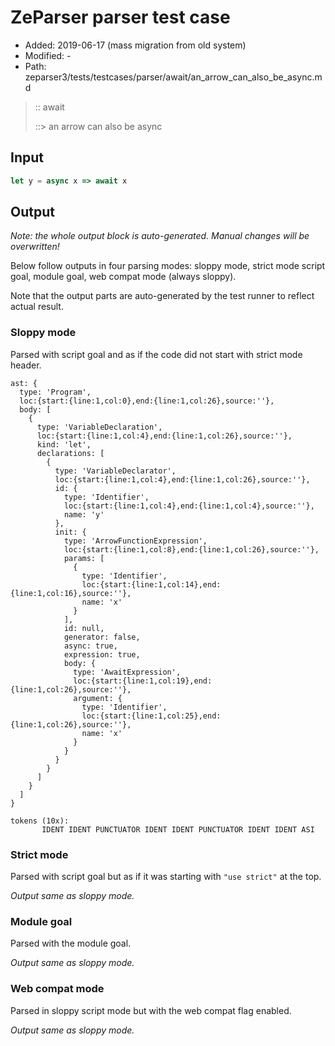 # ZeParser parser test case

- Added: 2019-06-17 (mass migration from old system)
- Modified: -
- Path: zeparser3/tests/testcases/parser/await/an_arrow_can_also_be_async.md

> :: await
>
> ::> an arrow can also be async

## Input

`````js
let y = async x => await x
`````

## Output

_Note: the whole output block is auto-generated. Manual changes will be overwritten!_

Below follow outputs in four parsing modes: sloppy mode, strict mode script goal, module goal, web compat mode (always sloppy).

Note that the output parts are auto-generated by the test runner to reflect actual result.

### Sloppy mode

Parsed with script goal and as if the code did not start with strict mode header.

`````
ast: {
  type: 'Program',
  loc:{start:{line:1,col:0},end:{line:1,col:26},source:''},
  body: [
    {
      type: 'VariableDeclaration',
      loc:{start:{line:1,col:4},end:{line:1,col:26},source:''},
      kind: 'let',
      declarations: [
        {
          type: 'VariableDeclarator',
          loc:{start:{line:1,col:4},end:{line:1,col:26},source:''},
          id: {
            type: 'Identifier',
            loc:{start:{line:1,col:4},end:{line:1,col:4},source:''},
            name: 'y'
          },
          init: {
            type: 'ArrowFunctionExpression',
            loc:{start:{line:1,col:8},end:{line:1,col:26},source:''},
            params: [
              {
                type: 'Identifier',
                loc:{start:{line:1,col:14},end:{line:1,col:16},source:''},
                name: 'x'
              }
            ],
            id: null,
            generator: false,
            async: true,
            expression: true,
            body: {
              type: 'AwaitExpression',
              loc:{start:{line:1,col:19},end:{line:1,col:26},source:''},
              argument: {
                type: 'Identifier',
                loc:{start:{line:1,col:25},end:{line:1,col:26},source:''},
                name: 'x'
              }
            }
          }
        }
      ]
    }
  ]
}

tokens (10x):
       IDENT IDENT PUNCTUATOR IDENT IDENT PUNCTUATOR IDENT IDENT ASI
`````

### Strict mode

Parsed with script goal but as if it was starting with `"use strict"` at the top.

_Output same as sloppy mode._

### Module goal

Parsed with the module goal.

_Output same as sloppy mode._

### Web compat mode

Parsed in sloppy script mode but with the web compat flag enabled.

_Output same as sloppy mode._
